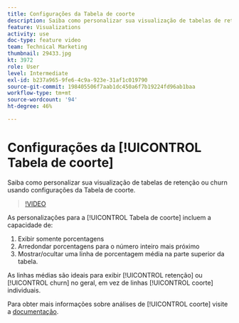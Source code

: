 ```yaml
---
title: Configurações da Tabela de coorte
description: Saiba como personalizar sua visualização de tabelas de retenção ou churn usando configurações da Tabela de coorte.
feature: Visualizations
activity: use
doc-type: feature video
team: Technical Marketing
thumbnail: 29433.jpg
kt: 3972
role: User
level: Intermediate
exl-id: b237a965-9fe6-4c9a-923e-31af1c019790
source-git-commit: 198405506f7aab1dc450a6f7b19224fd96ab1baa
workflow-type: tm+mt
source-wordcount: '94'
ht-degree: 46%

---
```


# Configurações da [!UICONTROL Tabela de coorte]

Saiba como personalizar sua visualização de tabelas de retenção ou churn usando configurações da Tabela de coorte.

>[!VIDEO](https://video.tv.adobe.com/v/3430101/?quality=12&learn=on&captions=por_br)

As personalizações para a [!UICONTROL Tabela de coorte] incluem a capacidade de:

1. Exibir somente porcentagens
1. Arredondar porcentagens para o número inteiro mais próximo
1. Mostrar/ocultar uma linha de porcentagem média na parte superior da tabela.

As linhas médias são ideais para exibir [!UICONTROL retenção] ou [!UICONTROL churn] no geral, em vez de linhas [!UICONTROL coorte] individuais.

Para obter mais informações sobre análises de [!UICONTROL coorte] visite a [documentação](https://experienceleague.adobe.com/docs/analytics/analyze/analysis-workspace/visualizations/cohort-table/t-cohort.html?lang=pt-BR).
